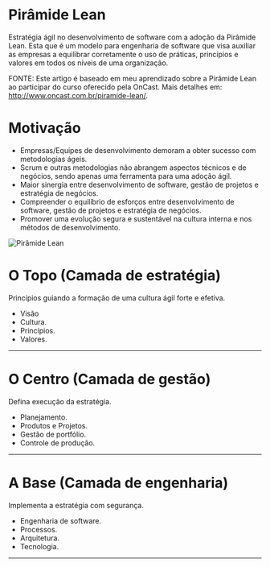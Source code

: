 Pirâmide Lean
=============

Estratégia ágil no desenvolvimento de software com a adoção da Pirâmide Lean. Esta que é um modelo para engenharia de software que visa auxiliar as empresas a equilibrar corretamente o uso de práticas, princípios e valores em todos os níveis de uma organização.

FONTE: Este artigo é baseado em meu aprendizado sobre a Pirâmide Lean ao participar do curso oferecido pela OnCast. Mais detalhes em: http://www.oncast.com.br/piramide-lean/. 

Motivação
=============

* Empresas/Equipes de desenvolvimento demoram a obter sucesso com metodologias ágeis.
* Scrum e outras metodologias não abrangem aspectos técnicos e de negócios, sendo apenas uma ferramenta para uma adoção ágil.
* Maior sinergia entre desenvolvimento de software, gestão de projetos e estratégia de negócios.
* Compreender o equilíbrio de esforços entre desenvolvimento de software, gestão de projetos e estratégia de negócios.
* Promover uma evolução segura e sustentável na cultura interna e nos métodos de desenvolvimento.

![Pirâmide Lean](http://www.oncast.com.br/wp-content/uploads/2014/05/piramide_white.jpg "Pirâmide Lean")

O Topo (Camada de estratégia)
==========

Princípios guiando a formação de uma cultura ágil forte e efetiva.

* Visão
* Cultura.
* Princípios.
* Valores.

---

O Centro (Camada de gestão)
==========

Defina execução da estratégia.

* Planejamento.
* Produtos e Projetos.
* Gestão de portfólio.
* Controle de produção.

---

A Base (Camada de engenharia)
==========

Implementa a estratégia com segurança.

* Engenharia de software.
* Processos.
* Arquitetura.
* Tecnologia.

---
